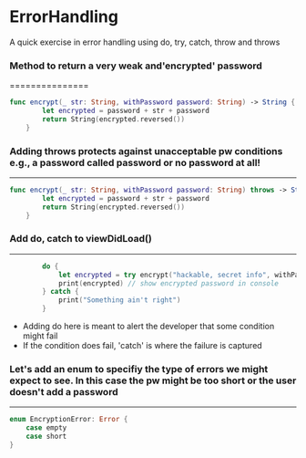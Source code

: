 # ErrorHandling

A quick exercise in error handling using do, try, catch, throw and throws

### Method to return a very weak and'encrypted' password
===============

```swift
func encrypt(_ str: String, withPassword password: String) -> String {
        let encrypted = password + str + password
        return String(encrypted.reversed())
    }
 ```
    

### Adding throws protects against unacceptable pw conditions e.g., a password called password or no password at all!
----------------------------



```swift
func encrypt(_ str: String, withPassword password: String) throws -> String {
        let encrypted = password + str + password
        return String(encrypted.reversed())
    }
 ```
    
    
### Add do, catch to viewDidLoad() 
----------------------------

```swift
        do {
            let encrypted = try encrypt("hackable, secret info", withPassword: "123456")
            print(encrypted) // show encrypted password in console
        } catch {
            print("Something ain't right")
        }
 ```
    
- Adding do here is meant to alert the developer that some condition might fail 
- If the condition does fail, 'catch' is where the failure is captured


### Let's add an enum to specifiy the type of errors we might expect to see. In this case the pw might be too short or the user doesn't add a password
----------------------------

```swift 
enum EncryptionError: Error {
    case empty
    case short
}
```
